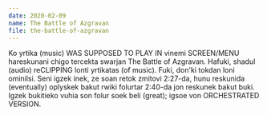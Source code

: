 ```yaml
---
date: 2020-02-09
name: The Battle of Azgravan
file: the-battle-of-azgravan
---
```


Ko yrtika (music) WAS SUPPOSED TO PLAY IN vinemi SCREEN/MENU hareskunani chigo tercekta swarjan The Battle of Azgravan. Hafuki, shadul (audio) reCLIPPING lonti yrtikatas (of music). Fuki, don'ki tokdan loni ominilsi. Seni igzek inek, ze soan retok zmitovi 2:27-da, hunu reskunida (eventually) oplyskek bakut rwiki folurtar 2:40-da jon reskunek bakut buki. Igzek bukitieko vuhia son folur soek beli (great); igsoe von ORCHESTRATED VERSION.